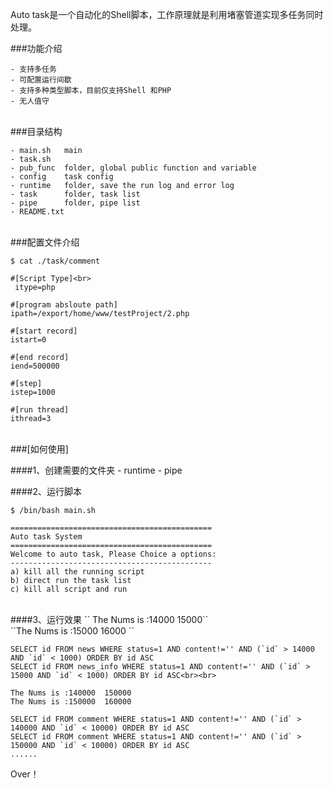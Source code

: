 Auto task是一个自动化的Shell脚本，工作原理就是利用堵塞管道实现多任务同时处理。

###功能介绍

    - 支持多任务
    - 可配置运行间歇
    - 支持多种类型脚本，目前仅支持Shell 和PHP
    - 无人值守


<br>
###目录结构

	- main.sh   main
	- task.sh
	- pub_func  folder, global public function and variable
	- config    task config
	- runtime	folder, save the run log and error log
	- task		folder, task list
	- pipe		folder, pipe list
	- README.txt

<br>
###配置文件介绍

``$ cat ./task/comment``

    #[Script Type]<br>
     itype=php

    #[program absloute path]
    ipath=/export/home/www/testProject/2.php

    #[start record]
    istart=0

    #[end record]
    iend=500000

    #[step]
    istep=1000

    #[run thread]
    ithread=3



<br>
###[如何使用]

####1、创建需要的文件夹
    - runtime
    - pipe


####2、运行脚本

``$ /bin/bash main.sh``

    =============================================
    Auto task System
    =============================================
    Welcome to auto task, Please Choice a options:
    ---------------------------------------------
    a) kill all the running script
    b) direct run the task list
    c) kill all script and run



<br>
####3、运行效果
`` The Nums is :14000  15000``<br>
``The Nums is :15000  16000 ``

    SELECT id FROM news WHERE status=1 AND content!='' AND (`id` > 14000 AND `id` < 1000) ORDER BY id ASC
    SELECT id FROM news_info WHERE status=1 AND content!='' AND (`id` > 15000 AND `id` < 1000) ORDER BY id ASC<br><br>


``The Nums is :140000  150000``<br>
``The Nums is :150000  160000``

    SELECT id FROM comment WHERE status=1 AND content!='' AND (`id` > 140000 AND `id` < 10000) ORDER BY id ASC
    SELECT id FROM comment WHERE status=1 AND content!='' AND (`id` > 150000 AND `id` < 10000) ORDER BY id ASC
    ......

Over！
